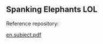 ## Spanking Elephants LOL
Reference repository:

[en.subject.pdf](https://github.com/jellytusmaximus/piscine-42-sg-july2023/files/12331280/en.subject.pdf)

